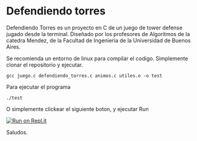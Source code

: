 # Defendiendo torres


 Defendiendo Torres es un proyecto en C de un juego de tower defense jugado desde la terminal. Diseñado por los profesores de Algoritmos de la catedra Mendez, de la Facultad de Ingenieria de la Universidad de Buenos Aires.

 Se recomienda un entorno de linux para compilar el codigo. Simplemente clonar el repositorio y ejecutar.
 
    gcc juego.c defendiendo_torres.c animos.c utiles.o -o test

Para ejecutar el programa

    ./test
    
O simplemente clickear el siguiente boton, y ejecutar Run

[![Run on Repl.it](https://repl.it/badge/github/stissoni/defendiendo-torres)](https://repl.it/github/stissoni/defendiendo-torres)

Saludos.
